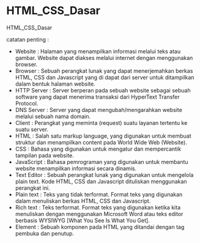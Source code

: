 # HTML_CSS_Dasar
HTML_CSS_Dasar

catatan penting :
* Website : Halaman yang menampilkan informasi melalui teks atau gambar. Website dapat diakses melalui internet dengan menggunakan browser.
*	Browser : Sebuah perangkat lunak yang dapat menerjemahkan berkas HTML, CSS dan Javascript yang di dapat dari server untuk ditampilkan dalam bentuk halaman website.
*	HTTP Server : Server berperan pada sebuah website sebagai sebuah software yang dapat menerima transaksi dari HyperText Transfer Protocol.
*	DNS Server : Server yang dapat mengubah/mengarahkan website melalui sebuah nama domain.
*	Client : Perangkat yang meminta (request) suatu layanan tertentu ke suatu server.
*	HTML : Salah satu markup language, yang digunakan untuk membuat struktur dan menampilkan content pada World Wide Web (Website).
*	CSS : Bahasa yang digunakan untuk mengatur dan mempercantik tampilan pada website.
*	JavaScript : Bahasa pemrograman yang digunakan untuk membantu website menampilkan informasi secara dinamis.
*	Text Editor : Sebuah perangkat lunak yang digunakan untuk mengelola plain text. Kode HTML, CSS dan Javascript dituliskan menggunakan perangkat ini.
*	Plain text : Teks yang tidak terformat. Format teks yang digunakan dalam menuliskan berkas HTML, CSS dan Javascript.
*	Rich text : Teks terformat. Format teks yang digunakan ketika kita menuliskan dengan menggunakan Microsoft Word atau teks editor berbasis WYSIWYG [What You See Is What You Get].
*	Element : Sebuah komponen pada HTML yang ditandai dengan tag pembuka dan penutup.
 

